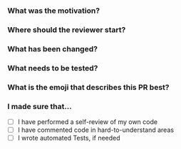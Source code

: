 ### What was the motivation?

### Where should the reviewer start?

### What has been changed?

### What needs to be tested?

### What is the emoji that describes this PR best?

### I made sure that...


- [ ] I have performed a self-review of my own code
- [ ] I have commented code in hard-to-understand areas
- [ ] I wrote automated Tests, if needed
